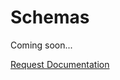# Schemas

Coming soon...

<a href="https://forms.gle/2ZMtwUxg1egV8sHT8" class="btn">Request Documentation</a>